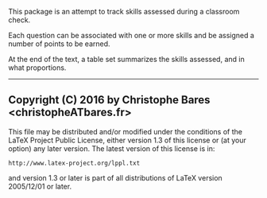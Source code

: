
This package is an attempt to track skills assessed during a classroom check.

Each question can be associated with one or more skills and be assigned a number of points to be earned.

At the end of the text, a table set summarizes the skills assessed, and in what proportions.



-------------------------------------------------------------
Copyright (C) 2016 by Christophe Bares <christopheATbares.fr>
-------------------------------------------------------------

This file may be distributed and/or modified under the
conditions of the LaTeX Project Public License, either version 1.3
of this license or (at your option) any later version.
The latest version of this license is in:

    http://www.latex-project.org/lppl.txt

and version 1.3 or later is part of all distributions of LaTeX version 2005/12/01 or later.
